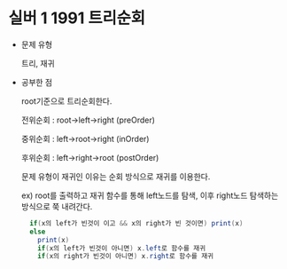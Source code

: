 # 실버 1 1991 트리순회

- 문제 유형

  트리, 재귀

- 공부한 점

  root기준으로 트리순회한다.

  전위순회 : root->left->right (preOrder)

  중위순회 : left->root->right (inOrder)

  후위순회 : left->right->root (postOrder)

  문제 유형이 재귀인 이유는 순회 방식으로 재귀를 이용한다.

  ex)
  root를 출력하고 재귀 함수를 통해 left노드를 탐색, 이후 right노드 탐색하는 방식으로 쭉 내려간다.

  ```java
    if(x의 left가 빈것이 이고 && x의 right가 빈 것이면) print(x)
    else
      print(x)
      if(x의 left가 빈것이 아니면) x.left로 함수를 재귀
      if(x의 right가 빈것이 아니면) x.right로 함수를 재귀
  ```
